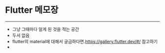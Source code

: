 # Flutter 메모장

________

* 그냥 그때마다 알게 된 것을 적는 공간
* 두서 없음
* flutter의 material에 대해서 궁금하다면.https://gallery.flutter.dev/#/ 참고하기
* 

